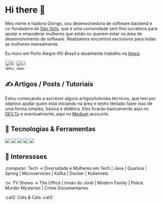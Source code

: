 # Hi there 👋

Meu nome é Isadora Giongo, sou desenvolvedora de software backend e co-fundadora do [Dev Girls](https://www.linkedin.com/company/dev-girls/), que é uma comunidade sem fins lucrativos para apoiar e empoderar mulheres que estão ou querem estar na área de desenvolvimento de software. Realizamos encontros exclusivos para todas as mulheres mensalmente.

Eu moro em Porto Alegre-RS-Brasil e atualmente trabalho na [Ilegra](https://ilegra.com/). 

<p align="left">
  <a href="https://github.com/isagiongo"><img alt="GitHub" title="GitHub" height="32" width="32" src="https://raw.githubusercontent.com/peterthehan/peterthehan/master/assets/github.svg"></a>
  <a href="https://linkedin.com/in/isadora-giongo"><img alt="LinkedIn" title="LinkedIn" height="32" width="32" src="https://raw.githubusercontent.com/peterthehan/peterthehan/master/assets/linkedin.svg"></a>
</p>

## &#x270d; Artigos / Posts / Tutoriais

Estou começando a escrever alguns artigos/tutoriais técnicos, que tem por objetivo ajudar quem está iniciando na área e tenho tentado fazer isso de uma forma simples, básica e didática. Eles ficarão basicamente aqui no [DEV.To](https://dev.to/devgirls) e eventualmente, aqui no  [Medium](https://medium.com/@isagiongo1) accounts.

## 🔧 Tecnologias & Ferramentas
![](https://img.shields.io/badge/OS-Linux-informational?style=flat&logo=linux&logoColor=white&color=2bbc8a)
![](https://img.shields.io/badge/Code-Java-informational?style=flat&logo=java&logoColor=white&color=2bbc8a)
![](https://img.shields.io/badge/Code-Spring-informational?style=flat&logo=spring&logoColor=white&color=2bbc8a)
![](https://img.shields.io/badge/Editor-IntelliJ_IDEA-informational?style=flat&logo=intellij-idea&logoColor=white&color=2bbc8a)
![](https://img.shields.io/badge/Tools-Kafka-informational?style=flat&logo=apachekafka&logoColor=white&color=2bbc8a)

## 🔭 Interessses 
<p> :computer: Tech -> Diversidade e Mulheres em Tech | Java | Quarkus | Spring | Microservices | Kafka | Docker | Kubernets </p>
<p> :tv: TV Shows -> The Office | Irmão do Jorel | Modern Family | Police Murder Mysteries | Crime Documentaries </p>
<p> :cat2: Cats & Cats :cat2: </p>
<!--
**isagiongo/isagiongo** is a ✨ _special_ ✨ repository because its `README.md` (this file) appears on your GitHub profile. -->
